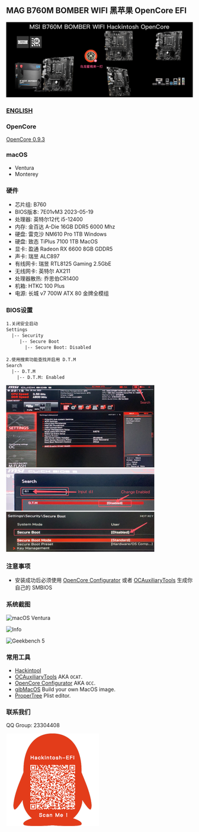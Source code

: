 ## MAG B760M BOMBER WIFI 黑苹果 OpenCore EFI

![image](Screenshot/Motherbord.png)

### [ENGLISH](https://github.com/hackintosh-club/MAG-B760M-MORTAR-OpenCore)


### OpenCore

[OpenCore 0.9.3](https://github.com/acidanthera/OpenCorePkg)


### macOS

- Ventura
- Monterey


### 硬件

- 芯片组: B760
- BIOS版本: 7E01vM3 2023-05-19
- 处理器: 英特尔12代 i5-12400
- 内存:  金百达 A-Die 16GB DDR5 6000 Mhz
- 硬盘: 雷克沙 NM610 Pro 1TB Windows
- 硬盘: 致态 TiPlus 7100 1TB MacOS
- 显卡: 盈通  Radeon RX 6600 8GB GDDR5
- 声卡: 瑞昱 ALC897
- 有线网卡: 瑞昱 RTL8125 Gaming 2.5GbE
- 无线网卡: 英特尔 AX211
- 处理器散热: 乔思伯CR1400
- 机箱:  HTKC 100 Plus
- 电源:  长城 v7 700W ATX 80 金牌全模组


### BIOS设置

```
1.关闭安全启动
Settings
  |-- Security
     |-- Secure Boot
       |-- Secure Boot: Disabled

2.使用搜索功能查找并启用 D.T.M 
Search
  |-- D.T.M
    |-- D.T.M: Enabled

```

<img src="Screenshot/Search.png" alt="image" style="zoom:50%;" />

<img src="Screenshot/D.T.M.png" alt="image" style="zoom:50%;" />

<img src="Screenshot/SecureBoot.png" alt="image" style="zoom:50%;" />



### 注意事项

 - 安装成功后必须使用 [OpenCore Configurator](https://mackie100projects.altervista.org/opencore-configurator/) 或者 [OCAuxiliaryTools](https://github.com/ic005k/OCAuxiliaryTools) 生成你自己的 SMBIOS

### 系统截图

![macOS Ventura](Screenshot/about.png)

![Info](Screenshot/info.png)

![Geekbench 5](Screenshot/geekbench5.png)


### 常用工具

- [Hackintool](https://github.com/headkaze/Hackintool) 
- [OCAuxiliaryTools](https://github.com/ic005k/OCAuxiliaryTools) AKA `OCAT`.
- [OpenCore Configurator](https://mackie100projects.altervista.org/opencore-configurator/) AKA `OCC`.
- [gibMacOS](https://github.com/corpnewt/gibMacOS) Build your own MacOS image.
- [ProperTree](https://github.com/corpnewt/ProperTree) Plist editor.


### 联系我们

QQ Group: 23304408

![image](Screenshot/QRCode.png)
